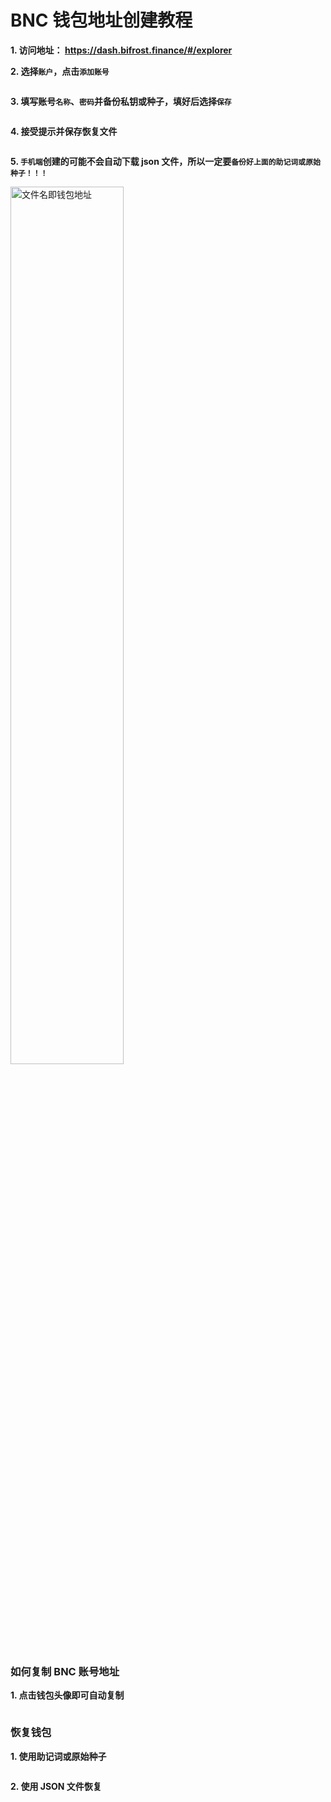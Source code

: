 # BNC 钱包地址创建教程

**1. 访问地址： <https://dash.bifrost.finance/#/explorer>**

**2. 选择`账户`，点击`添加账号`**


<img :src="$withBase('/zh/bnc-wallet-register/bnc-wallet-tutorials-01.png')" alt="" width="60%" />

**3. 填写账号`名称`、`密码`并备份私钥或种子，填好后选择`保存`**


<img :src="$withBase('/zh/bnc-wallet-register/bnc-wallet-tutorials-02.png')" alt="" width="60%" />

**4. 接受提示并保存恢复文件**


<img :src="$withBase('/zh/bnc-wallet-register/bnc-wallet-tutorials-03.png')" alt="" width="60%" />

**5. `手机端`创建的可能不会自动下载 json 文件，所以一定要`备份好上面的助记词或原始种子！！！`**


<img :src="$withBase('/zh/bnc-wallet-register/bnc-wallet-tutorials-04.png')" alt="文件名即钱包地址" width="60%" />


### 如何复制 BNC 账号地址


**1. 点击钱包头像即可自动复制**

<img :src="$withBase('/zh/bnc-wallet-register/bnc-wallet-tutorials-05.png')" alt="" width="60%"/>


### 恢复钱包


**1. 使用助记词或原始种子**


<img :src="$withBase('/zh/bnc-wallet-register/bnc-wallet-tutorials-06.png')" alt="" width="60%"/>

**2. 使用 JSON 文件恢复**


<img :src="$withBase('/zh/bnc-wallet-register/bnc-wallet-tutorials-07.png')" alt="" width="60%" />
